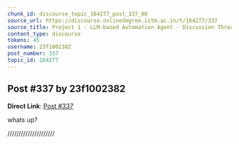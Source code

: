 ```yaml
---
chunk_id: discourse_topic_164277_post_337_00
source_url: https://discourse.onlinedegree.iitm.ac.in/t/164277/337
source_title: Project 1 - LLM-based Automation Agent - Discussion Thread [TDS Jan 2025]
content_type: discourse
tokens: 45
username: 23f1002382
post_number: 337
topic_id: 164277
---
```


## Post #337 by 23f1002382

**Direct Link**: [Post #337](https://discourse.onlinedegree.iitm.ac.in/t/164277/337)

whats up?

/////////////////////
